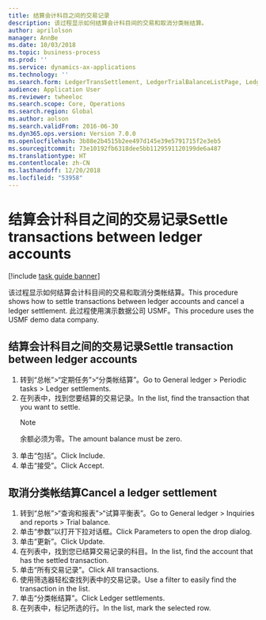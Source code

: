```yaml
---
title: 结算会计科目之间的交易记录
description: 该过程显示如何结算会计科目间的交易和取消分类帐结算。
author: aprilolson
manager: AnnBe
ms.date: 10/03/2018
ms.topic: business-process
ms.prod: ''
ms.service: dynamics-ax-applications
ms.technology: ''
ms.search.form: LedgerTransSettlement, LedgerTrialBalanceListPage, LedgerTrialBalanceListPageBalanceParms, LedgerTransAccount, LedgerTransSettled
audience: Application User
ms.reviewer: twheeloc
ms.search.scope: Core, Operations
ms.search.region: Global
ms.author: aolson
ms.search.validFrom: 2016-06-30
ms.dyn365.ops.version: Version 7.0.0
ms.openlocfilehash: 3b88e2b4515b2ee497d145e39e5791715f2e3eb5
ms.sourcegitcommit: 73e10192fb6318dee5bb1129591120199de6a487
ms.translationtype: HT
ms.contentlocale: zh-CN
ms.lasthandoff: 12/20/2018
ms.locfileid: "53958"
---
```

# <a name="settle-transactions-between-ledger-accounts"></a><span data-ttu-id="49ad4-103">结算会计科目之间的交易记录</span><span class="sxs-lookup"><span data-stu-id="49ad4-103">Settle transactions between ledger accounts</span></span>

[!include [task guide banner](../../includes/task-guide-banner.md)]

<span data-ttu-id="49ad4-104">该过程显示如何结算会计科目间的交易和取消分类帐结算。</span><span class="sxs-lookup"><span data-stu-id="49ad4-104">This procedure shows how to settle transactions between ledger accounts and cancel a ledger settlement.</span></span> <span data-ttu-id="49ad4-105">此过程使用演示数据公司 USMF。</span><span class="sxs-lookup"><span data-stu-id="49ad4-105">This procedure uses the USMF demo data company.</span></span>


## <a name="settle-transaction-between-ledger-accounts"></a><span data-ttu-id="49ad4-106">结算会计科目之间的交易记录</span><span class="sxs-lookup"><span data-stu-id="49ad4-106">Settle transaction between ledger accounts</span></span>
1. <span data-ttu-id="49ad4-107">转到“总帐”>“定期任务”>“分类帐结算”。</span><span class="sxs-lookup"><span data-stu-id="49ad4-107">Go to General ledger > Periodic tasks > Ledger settlements.</span></span>
2. <span data-ttu-id="49ad4-108">在列表中，找到您要结算的交易记录。</span><span class="sxs-lookup"><span data-stu-id="49ad4-108">In the list, find the transaction that you want to settle.</span></span>
   > [!NOTE]
   > <span data-ttu-id="49ad4-109">余额必须为零。</span><span class="sxs-lookup"><span data-stu-id="49ad4-109">The amount balance must be zero.</span></span>  
3. <span data-ttu-id="49ad4-110">单击“包括”。</span><span class="sxs-lookup"><span data-stu-id="49ad4-110">Click Include.</span></span>
4. <span data-ttu-id="49ad4-111">单击“接受”。</span><span class="sxs-lookup"><span data-stu-id="49ad4-111">Click Accept.</span></span>

## <a name="cancel-a-ledger-settlement"></a><span data-ttu-id="49ad4-112">取消分类帐结算</span><span class="sxs-lookup"><span data-stu-id="49ad4-112">Cancel a ledger settlement</span></span>

1. <span data-ttu-id="49ad4-113">转到“总帐”>“查询和报表”>“试算平衡表”。</span><span class="sxs-lookup"><span data-stu-id="49ad4-113">Go to General ledger > Inquiries and reports > Trial balance.</span></span>
2. <span data-ttu-id="49ad4-114">单击“参数”以打开下拉对话框。</span><span class="sxs-lookup"><span data-stu-id="49ad4-114">Click Parameters to open the drop dialog.</span></span>
3. <span data-ttu-id="49ad4-115">单击“更新”。</span><span class="sxs-lookup"><span data-stu-id="49ad4-115">Click Update.</span></span>
4. <span data-ttu-id="49ad4-116">在列表中，找到您已结算交易记录的科目。</span><span class="sxs-lookup"><span data-stu-id="49ad4-116">In the list, find the account that has the settled transaction.</span></span>
5. <span data-ttu-id="49ad4-117">单击“所有交易记录”。</span><span class="sxs-lookup"><span data-stu-id="49ad4-117">Click All transactions.</span></span>
6. <span data-ttu-id="49ad4-118">使用筛选器轻松查找列表中的交易记录。</span><span class="sxs-lookup"><span data-stu-id="49ad4-118">Use a filter to easily find the transaction in the list.</span></span>
7. <span data-ttu-id="49ad4-119">单击“分类帐结算”。</span><span class="sxs-lookup"><span data-stu-id="49ad4-119">Click Ledger settlements.</span></span>
8. <span data-ttu-id="49ad4-120">在列表中，标记所选的行。</span><span class="sxs-lookup"><span data-stu-id="49ad4-120">In the list, mark the selected row.</span></span>

